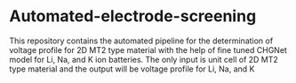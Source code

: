 # Automated-electrode-screening
This repository contains the automated pipeline for the determination of voltage profile for 2D MT2 type material with the help of fine tuned CHGNet model for Li, Na, and K ion batteries. The only input is unit cell of 2D MT2 type material and the output will be voltage profile for Li, Na, and K
